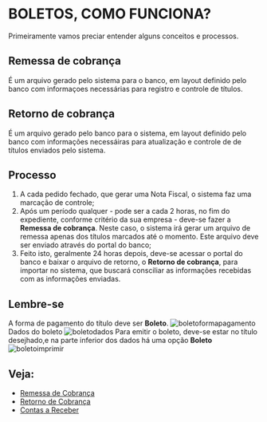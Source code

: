 # BOLETOS, COMO FUNCIONA?

Primeiramente vamos preciar entender alguns conceitos e processos.

## Remessa de cobrança
É um arquivo gerado pelo sistema para o banco, em layout definido pelo banco com informaçoes necessárias para registro e controle de títulos.

## Retorno de cobrança
É um arquivo gerado pelo banco para o sistema, em layout definido pelo banco com informações necessáiras para atualização e controle de de títulos enviados pelo sistema.

## Processo
1. A cada pedido fechado, que gerar uma Nota Fiscal, o sistema faz uma marcação de controle;
2. Após um período qualquer - pode ser a cada 2 horas, no fim do expediente, conforme critério da sua empresa - deve-se fazer a **Remessa de cobrança**.
Neste caso, o sistema irá gerar um arquivo de remessa apenas dos títulos marcados até o momento. Este arquivo deve ser enviado através do portal do banco;
3. Feito isto, geralmente 24 horas depois, deve-se acessar o portal do banco e baixar o arquivo de retorno, o **Retorno de cobrança**, para importar no sistema, que buscará consciliar as informações recebidas com as informações enviadas.

## Lembre-se
A forma de pagamento do título deve ser **Boleto**.
![boletoformapagamento](https://raw.githubusercontent.com/netforcews/docs-erp/master/faq/imagens/boletoformapagamento.png)
Dados do boleto
![boletodados](https://raw.githubusercontent.com/netforcews/docs-erp/master/faq/imagens/boletodados.png)
Para emitir o boleto, deve-se estar no título desejhado,e na parte inferior dos dados há uma opção **Boleto**
![boletoimprimir](https://raw.githubusercontent.com/netforcews/docs-erp/master/faq/imagens/boletoimprimir.png)
<br>

## Veja:
- [Remessa de Cobrança](/financeiro/contacobranca.md)
- [Retorno de Cobrança](/financeiro/cobranca.md)
- [Contas a Receber](/financeiro/contasareceber.md)

